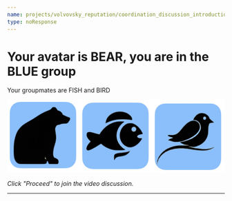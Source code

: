 ```yaml
---
name: projects/volvovsky_reputation/coordination_discussion_introductions_BEAR.md
type: noResponse
---
```


# Your avatar is BEAR, you are in the BLUE group

Your groupmates are FISH and BIRD

![groupmates](projects/volvovsky_reputation/animal_icons_3.jpg)

_Click "Proceed" to join the video discussion._

---
